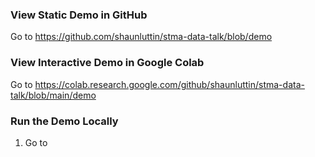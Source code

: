 ### View Static Demo in GitHub

Go to https://github.com/shaunluttin/stma-data-talk/blob/demo

### View Interactive Demo in Google Colab

Go to https://colab.research.google.com/github/shaunluttin/stma-data-talk/blob/main/demo

### Run the Demo Locally

1. Go to
